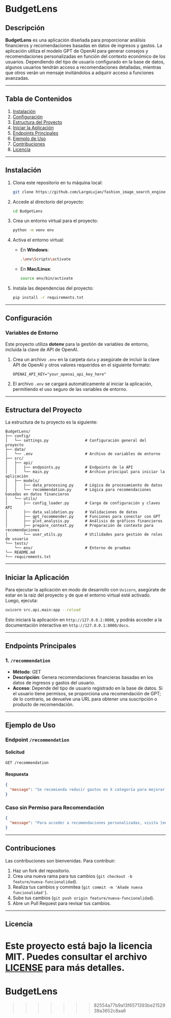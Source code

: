# BudgetLens

## Descripción

**BudgetLens** es una aplicación diseñada para proporcionar análisis financieros y recomendaciones basadas en datos de ingresos y gastos. La aplicación utiliza el modelo GPT de OpenAI para generar consejos y recomendaciones personalizadas en función del contexto económico de los usuarios. Dependiendo del tipo de usuario configurado en la base de datos, algunos usuarios tendrán acceso a recomendaciones detalladas, mientras que otros verán un mensaje invitándolos a adquirir acceso a funciones avanzadas.

---

## Tabla de Contenidos

1. [Instalación](#instalación)
2. [Configuración](#configuración)
3. [Estructura del Proyecto](#estructura-del-proyecto)
4. [Iniciar la Aplicación](#iniciar-la-aplicación)
5. [Endpoints Principales](#endpoints-principales)
6. [Ejemplo de Uso](#ejemplo-de-uso)
7. [Contribuciones](#contribuciones)
8. [Licencia](#licencia)

---

## Instalación

1. Clona este repositorio en tu máquina local:
   ```bash
   git clone https://github.com/LargoLujan/fashion_image_search_engine
   ```

2. Accede al directorio del proyecto:
   ```bash
   cd BudgetLens
   ```

3. Crea un entorno virtual para el proyecto:
   ```bash
   python -m venv env
   ```

4. Activa el entorno virtual:
   - En **Windows**:
     ```bash
     .\env\Scripts\activate
     ```
   - En **Mac/Linux**:
     ```bash
     source env/bin/activate
     ```

5. Instala las dependencias del proyecto:
   ```bash
   pip install -r requirements.txt
   ```

---

## Configuración

### Variables de Entorno

Este proyecto utiliza **dotenv** para la gestión de variables de entorno, incluida la clave de API de OpenAI.

1. Crea un archivo `.env` en la carpeta `data` y asegúrate de incluir la clave API de OpenAI y otros valores requeridos en el siguiente formato:

   ```
   OPENAI_API_KEY="your_openai_api_key_here"
   ```

2. El archivo `.env` se cargará automáticamente al iniciar la aplicación, permitiendo el uso seguro de las variables de entorno.

---

## Estructura del Proyecto

La estructura de tu proyecto es la siguiente:

```plaintext
BudgetLens/
├── config/
│   └── settings.py                # Configuración general del proyecto
├── data/
│   └── .env                       # Archivo de variables de entorno
├── src/
│   ├── api/
│   │   ├── endpoints.py           # Endpoints de la API
│   │   └── main.py                # Archivo principal para iniciar la aplicación
│   ├── models/
│   │   ├── data_processing.py     # Lógica de procesamiento de datos
│   │   └── recommendation.py      # Lógica para recomendaciones basadas en datos financieros
│   └── utils/
│       ├── config_loader.py       # Carga de configuración y claves API
│       ├── data_validation.py     # Validaciones de datos
│       ├── gpt_recommender.py     # Funciones para conectar con GPT
│       ├── plot_analysis.py       # Análisis de gráficos financieros
│       ├── prepare_context.py     # Preparación de contexto para recomendaciones
│       └── user_utils.py          # Utilidades para gestión de roles de usuario
└── tests/
    └── env/                       # Entorno de pruebas
└── README.md
└── requirements.txt
```

---

## Iniciar la Aplicación

Para ejecutar la aplicación en modo de desarrollo con `Uvicorn`, asegúrate de estar en la raíz del proyecto y de que el entorno virtual esté activado. Luego, ejecuta:

```bash
uvicorn src.api.main:app --reload
```

Esto iniciará la aplicación en `http://127.0.0.1:8000`, y podrás acceder a la documentación interactiva en `http://127.0.0.1:8000/docs`.

---

## Endpoints Principales

### 1. `/recommendation`
   - **Método**: GET
   - **Descripción**: Genera recomendaciones financieras basadas en los datos de ingresos y gastos del usuario.
   - **Acceso**: Depende del tipo de usuario registrado en la base de datos. Si el usuario tiene permisos, se proporciona una recomendación de GPT; de lo contrario, se devuelve una URL para obtener una suscripción o producto de recomendación.

---

## Ejemplo de Uso

### Endpoint `/recommendation`

#### Solicitud
   ```http
   GET /recommendation
   ```

#### Respuesta
   ```json
   {
     "message": "Se recomienda reducir gastos en X categoría para mejorar la rentabilidad."
   }
   ```

### Caso sin Permiso para Recomendación
   ```json
   {
     "message": "Para acceder a recomendaciones personalizadas, visita [enlace]"
   }
   ```

---

## Contribuciones

Las contribuciones son bienvenidas. Para contribuir:

1. Haz un fork del repositorio.
2. Crea una nueva rama para tus cambios (`git checkout -b feature/nueva-funcionalidad`).
3. Realiza tus cambios y commitea (`git commit -m 'Añade nueva funcionalidad'`).
4. Sube tus cambios (`git push origin feature/nueva-funcionalidad`).
5. Abre un Pull Request para revisar tus cambios.

---

## Licencia

Este proyecto está bajo la licencia MIT. Puedes consultar el archivo [LICENSE](LICENSE) para más detalles.
=======
# BudgetLens
>>>>>>> 82554a77b9a13f6571393be2152939a3652c8aa6
